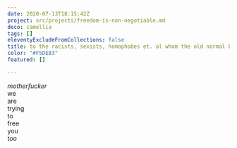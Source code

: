 ```yaml
---
date: 2020-07-13T18:15:42Z
project: src/projects/freedom-is-non-negotiable.md
deco: camellia
tags: []
eleventyExcludeFromCollections: false
title: to the racists, sexists, homophobes et. al whom the old normal benefitted
color: "#F5DEB3"
featured: []

---
```

_motherfucker_  
we  
are  
trying  
to  
free  
you  
_too_